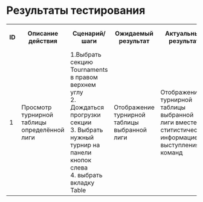 # Результаты тестирования

<table frame="void">
   <tr>
    <th>ID</th>
    <th>Описание действия</th>
    <th>Сценарий/шаги</th>
    <th>Ожидаемый результат</th>
    <th>Актуальный результат</th>
    <th>Пройдено/Не пройдено</th>
   </tr>
   <tr>
    <td> 1 </td>
    <td>Просмотр турнирной таблицы определённой лиги</td>
    <td> 1.Выбрать секцию Tournaments в правом верхнем углу<br> 2. Дождаться прогрузки секции<br> 3. Выбрать нужный турнир на панели кнопок слева<br> 4. выбрать вкладку Table</td>
    <td>Отображение турнирной таблицы выбранной лиги</td>
    <td>Отображение турнирной таблицы выбранной лиги вместе с ститистической информацией выступления команд</td> 
    <td>Пройдено</td>
 </tr> 
  
</table>
